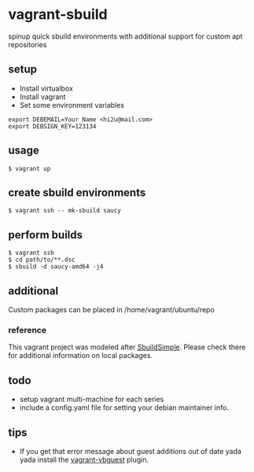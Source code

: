 vagrant-sbuild
==============

spinup quick sbuild environments with additional support for custom apt repositories

## setup

+ Install virtualbox
+ Install vagrant
+ Set some environment variables

```
export DEBEMAIL=Your Name <hi2u@mail.com>
export DEBSIGN_KEY=123134
```

## usage

```
$ vagrant up
```

## create sbuild environments

```
$ vagrant ssh -- mk-sbuild saucy
```

## perform builds

```
$ vagrant ssh
$ cd path/to/**.dsc
$ sbuild -d saucy-amd64 -j4
```

## additional

Custom packages can be placed in /home/vagrant/ubuntu/repo

### reference

This vagrant project was modeled after [SbuildSimple][]. Please check there
for additional information on local packages.

## todo

+ setup vagrant multi-machine for each series
+ include a config.yaml file for setting your debian maintainer info.

## tips

+ If you get that error message about guest additions out of date yada yada
install the [vagrant-vbguest][] plugin.

[SbuildSimple]: https://wiki.ubuntu.com/SimpleSbuild
[vagrant-vbguest]: https://github.com/dotless-de/vagrant-vbguest
